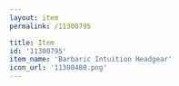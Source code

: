 ```yaml
---
layout: item
permalink: /11300795

title: Item
id: '11300795'
item_name: 'Barbaric Intuition Headgear'
icon_url: '11300480.png'
---
```

